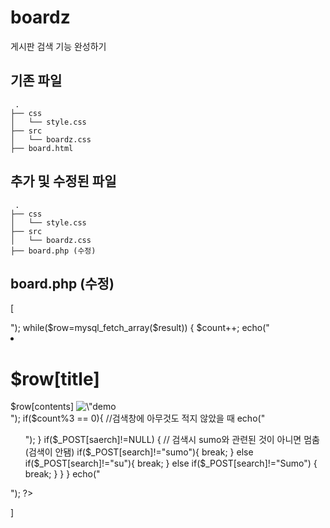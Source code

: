 # boardz
게시판 검색 기능 완성하기

## 기존 파일
```
 .
├── css
│   └── style.css
├── src
│   └── boardz.css
├── board.html
```

## 추가 및 수정된 파일
```
 .
├── css
│   └── style.css
├── src
│   └── boardz.css
├── board.php (수정)

```

## board.php (수정)
[
<?php

            $connect = mysql_connect("localhost","LKY","1234");    // DB 연결
            mysql_select_db("lky_db", $connect);         // DB 선택
            $sql="select image_url, title, contents from boardz where title like '%$_POST[search]%';"; 
            //sql로 추가한 테이블에서 search한 부분을 select 하여 보여줌
            $result=mysql_query($sql); //qurry함수를 통하여 실행



            $count = 1; //단순한 카운트 변수
            

            echo("<ul>");
            while($row=mysql_fetch_array($result))
            {

                $count++;

                echo("                   
                    <li>

                        <h1>$row[title]</h1>  
                        
                        $row[contents]        
                        
                        <img src=$row[image_url] alt=\"demo image\"/>

                    </li>        

                    ");


                if($count%3 == 0){ //검색창에 아무것도 적지 않았을 때
                    echo("</ul><ul>");
                }
                if($_POST[saerch]!=NULL) { // 검색시 sumo와 관련된 것이 아니면 멈춤(검색이 안됌)
                    
                    if($_POST[search]!="sumo"){
                        break;
                    }
                    else if($_POST[search]!="su"){
                        break;
                    }
                    else if($_POST[search]!="Sumo") {
                        break;
                    }

                }
            }

            echo("</ul>");

            ?>
]
